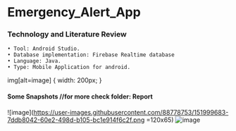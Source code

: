# Emergency_Alert_App

### Technology and Literature Review
    • Tool: Android Studio.
    • Database implementation: Firebase Realtime database
    • Language: Java.
    • Type: Mobile Application for android.
    
 img[alt=image] { width: 200px; }
    
#### Some Snapshots //for more check folder: Report
![image](https://user-images.githubusercontent.com/88778753/151999683-7ddb8042-60e2-498d-b105-bc1e914f6c2f.png =120x65)
![image](https://user-images.githubusercontent.com/88778753/151999794-1406a107-97fb-4713-b468-ebe816d3891e.png)

